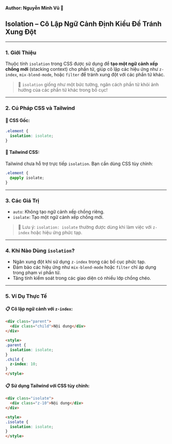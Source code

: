 **Author: Nguyễn Minh Vũ 📘**

## Isolation – Cô Lập Ngữ Cảnh Định Kiểu Để Tránh Xung Đột

---

### 1. **Giới Thiệu**

Thuộc tính `isolation` trong CSS được sử dụng để **tạo một ngữ cảnh xếp chồng mới** (stacking context) cho phần tử, giúp cô lập các hiệu ứng như `z-index`, `mix-blend-mode`, hoặc `filter` để tránh xung đột với các phần tử khác.

> 🎨 `isolation` giống như một bức tường, ngăn cách phần tử khỏi ảnh hưởng của các phần tử khác trong bố cục!

---

### 2. **Cú Pháp CSS và Tailwind**

#### 📌 CSS Gốc:

```css
.element {
  isolation: isolate;
}
```

#### 📌 Tailwind CSS:

Tailwind chưa hỗ trợ trực tiếp `isolation`. Bạn cần dùng CSS tùy chỉnh:

```css
.element {
  @apply isolate;
}
```

---

### 3. **Các Giá Trị**

- `auto`: Không tạo ngữ cảnh xếp chồng riêng.
- `isolate`: Tạo một ngữ cảnh xếp chồng mới.

> 🧠 Lưu ý: `isolation: isolate` thường được dùng khi làm việc với `z-index` hoặc hiệu ứng phức tạp.

---

### 4. **Khi Nào Dùng `isolation`?**

- Ngăn xung đột khi sử dụng `z-index` trong các bố cục phức tạp.
- Đảm bảo các hiệu ứng như `mix-blend-mode` hoặc `filter` chỉ áp dụng trong phạm vi phần tử.
- Tăng tính kiểm soát trong các giao diện có nhiều lớp chồng chéo.

---

### 5. **Ví Dụ Thực Tế**

#### 📋 Cô lập ngữ cảnh với `z-index`:

```html
<div class="parent">
  <div class="child">Nội dung</div>
</div>

<style>
.parent {
  isolation: isolate;
}
.child {
  z-index: 10;
}
</style>
```

#### 📋 Sử dụng Tailwind với CSS tùy chỉnh:

```html
<div class="isolate">
  <div class="z-10">Nội dung</div>
</div>

<style>
.isolate {
  isolation: isolate;
}
</style>
```